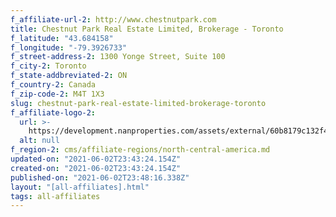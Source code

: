 ```yaml
---
f_affiliate-url-2: http://www.chestnutpark.com
title: Chestnut Park Real Estate Limited, Brokerage - Toronto
f_latitude: "43.684158"
f_longitude: "-79.3926733"
f_street-address-2: 1300 Yonge Street, Suite 100­
f_city-2: Toronto­
f_state-addbreviated-2: ON­
f_country-2: Canada
f_zip-code-2: M4T 1X3
slug: chestnut-park-real-estate-limited-brokerage-toronto
f_affiliate-logo-2:
  url: >-
    https://development.nanproperties.com/assets/external/60b8179c132f4d0b38fc8d5e_6081e5611637e728f9223df1_60785a39067b791c1334f1da_stacked_green__1_.png
  alt: null
f_region-2: cms/affiliate-regions/north-central-america.md
updated-on: "2021-06-02T23:43:24.154Z"
created-on: "2021-06-02T23:43:24.154Z"
published-on: "2021-06-02T23:48:16.338Z"
layout: "[all-affiliates].html"
tags: all-affiliates
---
```

